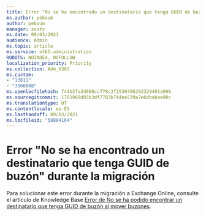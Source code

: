 ```yaml
---
title: Error "No se ha encontrado un destinatario que tenga GUID de buzón" durante la migración
ms.author: pebaum
author: pebaum
manager: scotv
ms.date: 09/03/2021
audience: Admin
ms.topic: article
ms.service: o365-administration
ROBOTS: NOINDEX, NOFOLLOW
localization_priority: Priority
ms.collection: Adm_O365
ms.custom:
- "13811"
- "3500008"
ms.openlocfilehash: f44b3fa3d988cc778c2f1539706292329491a996
ms.sourcegitcommit: 1761960d03b3df7783b744ee539a7e6dbabae90c
ms.translationtype: HT
ms.contentlocale: es-ES
ms.lasthandoff: 09/03/2021
ms.locfileid: "58884164"
---
```

# <a name="cannot-find-a-recipient-that-has-mailbox-guid-error-during-migration"></a>Error "No se ha encontrado un destinatario que tenga GUID de buzón" durante la migración

Para solucionar este error durante la migración a Exchange Online, consulte el artículo de Knowledge Base [Error de No se ha podido encontrar un destinatario que tenga GUID de buzón al mover buzones](https://docs.microsoft.com/exchange/troubleshoot/move-mailboxes/migrationpermanentexception-when-moving-mailboxes).